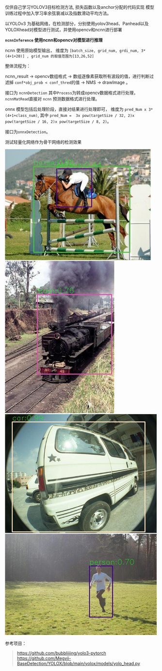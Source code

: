 仅供自己学习YOLOV3目标检测方法, 损失函数以及anchor分配的代码实现
模型训练过程中加入学习率余弦衰减以及指数滑动平均方法。

以YOLOv3 为基础网络，在检测部分，分别使用yolov3head、Panhead以及YOLOXhead对模型进行测试，并使用opencv和ncnn进行部署


__`ncnnInference` 使用ncnn和opencv对模型进行推理__

ncnn 使用原始模型输出， 维度为 `[batch_size, grid_num, grdi_num, 3*(4+1+20)] , grid_num 的取值范围为[13,26,52]`

整体流程为：

ncnn_result -> opencv数组格式 -> 数组逐像素获取所有波段的值，进行判断过滤掉 `conf*obj_prob < conf_thred`的值
-> NMS -> drawImage 。

接口为 `ncnnDetection` 其中`Process`为转成opencv数据格式进行处理， `ncnnMatRead`直接对 `ncnn` 预测数据格式进行处理。

onnx 模型包括后处理阶段，直接对结果进行处理即可， 维度为 `pred_Num x 3*(4+1+class_num)`, 其中 `pred_Num =  3x pow(targetSize / 32, 2)x pow(targetSize / 16, 2)x pow(targetSize / 8, 2)`。

接口为`onnxDetection`。


测试轻量化网络作为骨干网络的检测效果

![](https://github.com/youngx123/YOLOV3/blob/master/ShuffleNetV2_result/000017.jpg?raw=true)
![](https://github.com/youngx123/YOLOV3/blob/master/ShuffleNetV2_result/000034.jpg?raw=true)
![](https://github.com/youngx123/YOLOV3/blob/master/ShuffleNetV2_result/000161.jpg?raw=true)
![](https://github.com/youngx123/YOLOV3/blob/master/ShuffleNetV2_result/000113.jpg?raw=true)


参考项目：
>https://github.com/bubbliiiing/yolo3-pytorch
>https://github.com/Megvii-BaseDetection/YOLOX/blob/main/yolox/models/yolo_head.py


